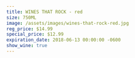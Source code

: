 ```yaml
---
title: WINES THAT ROCK - red
size: 750ML
image: /assets/images/wines-that-rock-red.jpg
reg_price: $14.99
special_price: $12.99
expiration_date: 2018-06-13 00:00:00 -0600
show_wine: true
---
```


